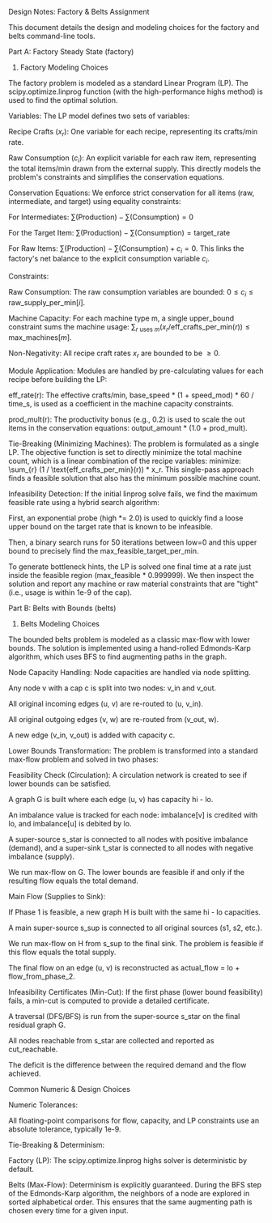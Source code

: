 Design Notes: Factory & Belts Assignment

This document details the design and modeling choices for the factory and belts command-line tools.

Part A: Factory Steady State (factory)

1. Factory Modeling Choices

The factory problem is modeled as a standard Linear Program (LP). The scipy.optimize.linprog function (with the high-performance highs method) is used to find the optimal solution.

Variables:
The LP model defines two sets of variables:

Recipe Crafts ($x_r$): One variable for each recipe, representing its crafts/min rate.

Raw Consumption ($c_i$): An explicit variable for each raw item, representing the total items/min drawn from the external supply. This directly models the problem's constraints and simplifies the conservation equations.

Conservation Equations:
We enforce strict conservation for all items (raw, intermediate, and target) using equality constraints:

For Intermediates: $\sum (\text{Production}) - \sum (\text{Consumption}) = 0$

For the Target Item: $\sum (\text{Production}) - \sum (\text{Consumption}) = \text{target\_rate}$

For Raw Items: $\sum (\text{Production}) - \sum (\text{Consumption}) + c_i = 0$. This links the factory's net balance to the explicit consumption variable $c_i$.

Constraints:

Raw Consumption: The raw consumption variables are bounded: $0 \le c_i \le \text{raw\_supply\_per\_min}[i]$.

Machine Capacity: For each machine type m, a single upper_bound constraint sums the machine usage: $\sum_{r \text{ uses } m} (x_r / \text{eff\_crafts\_per\_min}(r)) \le \text{max\_machines}[m]$.

Non-Negativity: All recipe craft rates $x_r$ are bounded to be $\ge 0$.

Module Application:
Modules are handled by pre-calculating values for each recipe before building the LP:

eff_rate(r): The effective crafts/min, base_speed * (1 + speed_mod) * 60 / time_s, is used as a coefficient in the machine capacity constraints.

prod_mult(r): The productivity bonus (e.g., 0.2) is used to scale the out items in the conservation equations: output_amount * (1.0 + prod_mult).

Tie-Breaking (Minimizing Machines):
The problem is formulated as a single LP. The objective function is set to directly minimize the total machine count, which is a linear combination of the recipe variables:
minimize: \sum_{r} (1 / \text{eff\_crafts\_per\_min}(r)) * x_r.
This single-pass approach finds a feasible solution that also has the minimum possible machine count.

Infeasibility Detection:
If the initial linprog solve fails, we find the maximum feasible rate using a hybrid search algorithm:

First, an exponential probe (high *= 2.0) is used to quickly find a loose upper bound on the target rate that is known to be infeasible.

Then, a binary search runs for 50 iterations between low=0 and this upper bound to precisely find the max_feasible_target_per_min.

To generate bottleneck hints, the LP is solved one final time at a rate just inside the feasible region (max_feasible * 0.999999). We then inspect the solution and report any machine or raw material constraints that are "tight" (i.e., usage is within 1e-9 of the cap).

Part B: Belts with Bounds (belts)

1. Belts Modeling Choices

The bounded belts problem is modeled as a classic max-flow with lower bounds. The solution is implemented using a hand-rolled Edmonds-Karp algorithm, which uses BFS to find augmenting paths in the graph.

Node Capacity Handling:
Node capacities are handled via node splitting.

Any node v with a cap c is split into two nodes: v_in and v_out.

All original incoming edges (u, v) are re-routed to (u, v_in).

All original outgoing edges (v, w) are re-routed from (v_out, w).

A new edge (v_in, v_out) is added with capacity c.

Lower Bounds Transformation:
The problem is transformed into a standard max-flow problem and solved in two phases:

Feasibility Check (Circulation): A circulation network is created to see if lower bounds can be satisfied.

A graph G is built where each edge (u, v) has capacity hi - lo.

An imbalance value is tracked for each node: imbalance[v] is credited with lo, and imbalance[u] is debited by lo.

A super-source s_star is connected to all nodes with positive imbalance (demand), and a super-sink t_star is connected to all nodes with negative imbalance (supply).

We run max-flow on G. The lower bounds are feasible if and only if the resulting flow equals the total demand.

Main Flow (Supplies to Sink):

If Phase 1 is feasible, a new graph H is built with the same hi - lo capacities.

A main super-source s_sup is connected to all original sources (s1, s2, etc.).

We run max-flow on H from s_sup to the final sink. The problem is feasible if this flow equals the total supply.

The final flow on an edge (u, v) is reconstructed as actual_flow = lo + flow_from_phase_2.

Infeasibility Certificates (Min-Cut):
If the first phase (lower bound feasibility) fails, a min-cut is computed to provide a detailed certificate.

A traversal (DFS/BFS) is run from the super-source s_star on the final residual graph G.

All nodes reachable from s_star are collected and reported as cut_reachable.

The deficit is the difference between the required demand and the flow achieved.

Common Numeric & Design Choices

Numeric Tolerances:

All floating-point comparisons for flow, capacity, and LP constraints use an absolute tolerance, typically 1e-9.

Tie-Breaking & Determinism:

Factory (LP): The scipy.optimize.linprog highs solver is deterministic by default.

Belts (Max-Flow): Determinism is explicitly guaranteed. During the BFS step of the Edmonds-Karp algorithm, the neighbors of a node are explored in sorted alphabetical order. This ensures that the same augmenting path is chosen every time for a given input.
